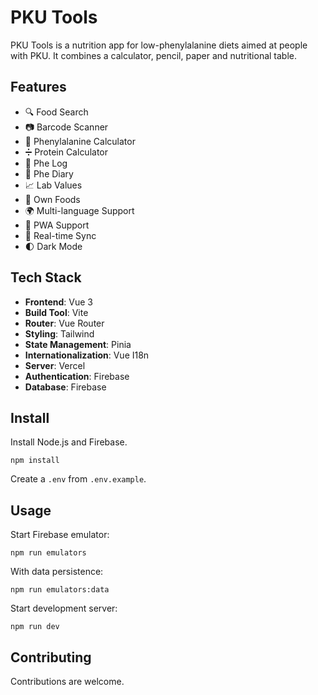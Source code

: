 # PKU Tools

PKU Tools is a nutrition app for low-phenylalanine diets aimed at people with PKU. It combines a calculator, pencil, paper and nutritional table.

## Features

- 🔍 Food Search
- 📷 Barcode Scanner
- 📱 Phenylalanine Calculator
- ➗ Protein Calculator
- 📝 Phe Log
- 📅 Phe Diary
- 📈 Lab Values
- 🍎 Own Foods
- 🌍 Multi-language Support
- 📱 PWA Support
- 🔄 Real-time Sync
- 🌓 Dark Mode

## Tech Stack

- **Frontend**: Vue 3
- **Build Tool**: Vite
- **Router**: Vue Router
- **Styling**: Tailwind
- **State Management**: Pinia
- **Internationalization**: Vue I18n
- **Server**: Vercel
- **Authentication**: Firebase
- **Database**: Firebase

## Install

Install Node.js and Firebase.

```
npm install
```

Create a `.env` from `.env.example`.

## Usage

Start Firebase emulator:

```
npm run emulators
```

With data persistence:

```
npm run emulators:data
```

Start development server:

```
npm run dev
```

## Contributing

Contributions are welcome.
